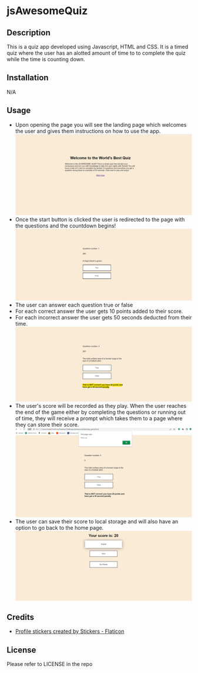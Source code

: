 # jsAwesomeQuiz
## Description

This is a quiz app developed using Javascript, HTML and CSS. It is a timed quiz where the user has an alotted amount of time to to complete the quiz while the time is counting down.


## Installation

N/A

## Usage

- Upon opening the page you will see the landing page which welcomes the user and gives them instructions on how to use the app. ![alt text](assets/landing_page.png)
- Once the start button is clicked the user is redirected to the page with the questions and the countdown begins! ![alt text](assets/play_game_1.png)
- The user can answer each question true or false
- For each correct answer the user gets 10 points added to their score.
- For each incorrect answer the user gets 50 seconds deducted from their time. ![alt text](assets/play_game_penalty.png) 
- The user's score will be recorded as they play. When the user reaches the end of the game either by completing the questions or running out of time, they will receive a prompt
  which takes them to a page where they can store their score. ![alt text](assets/play_game_gameover.png) 
- The user can save their score to local storage and will also have an option to go back to the home page. ![alt text](assets/play_game_endgame.png)


## Credits

- <a href="https://www.flaticon.com/free-stickers/profile" title="profile stickers">Profile stickers created by Stickers - Flaticon</a>

## License

Please refer to LICENSE in the repo
